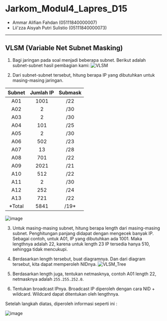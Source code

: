 # Jarkom_Modul4_Lapres_D15
- Ammar Alifian Fahdan (05111840000007)
- Lii'zza Aisyah Putri Sulistio (05111840000073)
---
## VLSM (Variable Net Subnet Masking)
1. Bagi jaringan pada soal menjadi beberapa subnet. Berikut adalah subnet-subnet hasil pembagian kami:
![VLSM](https://user-images.githubusercontent.com/58472359/102002547-25fd1680-3d30-11eb-94b6-ab995aa42cfb.png)

2. Dari subnet-subnet tersebut, hitung berapa IP yang dibutuhkan untuk masing-masing jaringan.

| Subnet  | Jumlah IP | Submask |
| :-----: | :-------: | :-----: |
| A01  | 1001  | /22 |
| A02  | 2  | /30 |
| A03  | 2  | /30 |
| A04  | 101  | /25 |
| A05  | 2  | /30 |
| A06  | 502  | /23 |
| A07  | 13  | /28 |
| A08  | 701  | /22 |
| A09  | 2021  | /21 |
| A10  | 512  | /22 |
| A11  | 2  | /30 |
| A12  | 252  | /24 |
| A13  | 721  | /22 |
| *Total  | 5841  | /19* |

![image](https://user-images.githubusercontent.com/24503760/101630405-68370700-3a55-11eb-81bb-0bfad6b0b586.png)

3. Untuk masing-masing subnet, hitung berapa length dari masing-masing subnet. Penghitungan panjang didapat dengan mengecek banyak IP. Sebagai contoh, untuk A01, IP yang dibutuhkan ada 1001. Maka lengthnya adalah 22, karena untuk length 23 IP tersedia hanya 510, sehingga tidak mencukupi. 

4. Berdasarkan length tersebut, buat diagramnya. Dan dari diagram tersebut, kita dapat memperoleh NIDnya.
![VLSM_Tree](https://user-images.githubusercontent.com/24503760/101633567-04fba380-3a5a-11eb-972e-0137d48331fc.png)

5. Berdasarkan length juga, tentukan netmasknya, contoh A01 length 22, netmasknya adalah `255.255.252.0`.

6. Tentukan broadcast IPnya. Broadcast IP diperoleh dengan cara NID + wildcard. Wildcard dapat ditentukan oleh lengthnya.

Setelah langkah diatas, diperoleh informasi seperti ini :

![image](https://user-images.githubusercontent.com/24503760/101633665-28265300-3a5a-11eb-9bf1-db78e8ed6e06.png)
